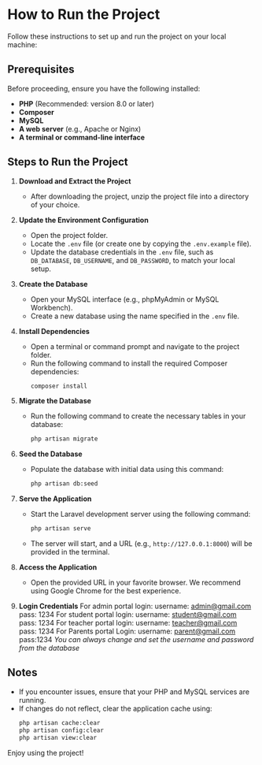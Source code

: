 # How to Run the Project

Follow these instructions to set up and run the project on your local machine:

## Prerequisites
Before proceeding, ensure you have the following installed:
- **PHP** (Recommended: version 8.0 or later)
- **Composer**
- **MySQL**
- **A web server** (e.g., Apache or Nginx)
- **A terminal or command-line interface**

## Steps to Run the Project

1. **Download and Extract the Project**
   - After downloading the project, unzip the project file into a directory of your choice.

2. **Update the Environment Configuration**
   - Open the project folder.
   - Locate the `.env` file (or create one by copying the `.env.example` file).
   - Update the database credentials in the `.env` file, such as `DB_DATABASE`, `DB_USERNAME`, and `DB_PASSWORD`, to match your local setup.

3. **Create the Database**
   - Open your MySQL interface (e.g., phpMyAdmin or MySQL Workbench).
   - Create a new database using the name specified in the `.env` file.

4. **Install Dependencies**
   - Open a terminal or command prompt and navigate to the project folder.
   - Run the following command to install the required Composer dependencies:
     ```bash
     composer install
     ```

5. **Migrate the Database**
   - Run the following command to create the necessary tables in your database:
     ```bash
     php artisan migrate
     ```

6. **Seed the Database**
   - Populate the database with initial data using this command:
     ```bash
     php artisan db:seed
     ```

7. **Serve the Application**
   - Start the Laravel development server using the following command:
     ```bash
     php artisan serve
     ```
   - The server will start, and a URL (e.g., `http://127.0.0.1:8000`) will be provided in the terminal.

8. **Access the Application**
   - Open the provided URL in your favorite browser. We recommend using Google Chrome for the best experience.

9. **Login Credentials**
   For admin portal login:
   username: admin@gmail.com
   pass: 1234
   For student portal login:
   username: student@gmail.com
   pass: 1234
   For teacher portal login:
   username: teacher@gmail.com
   pass: 1234
   For Parents portal Login:
   username: parent@gmail.com
   pass:1234
   *You can always change and set the username and password from the database*

## Notes
- If you encounter issues, ensure that your PHP and MySQL services are running.
- If changes do not reflect, clear the application cache using:
  ```bash
  php artisan cache:clear
  php artisan config:clear
  php artisan view:clear
  ```

Enjoy using the project!

